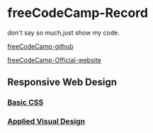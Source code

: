 <!--
 * @Author: kok-s0s
 * @Date: 2021-05-30 22:58:39
 * @LastEditTime: 2021-06-02 20:37:01
 * @Description: just Code!
-->

# freeCodeCamp-Record

don't say so much,just show my code.

[freeCodeCamp-github](https://github.com/freeCodeCamp/freeCodeCamp)

[freeCodeCamp-Official-website](https://www.freecodecamp.org/)

## Responsive Web Design

### [Basic CSS](./Notes/Basic-CSS.md)

### [Applied Visual Design](./Notes/Applied-Visual-Design.md)
